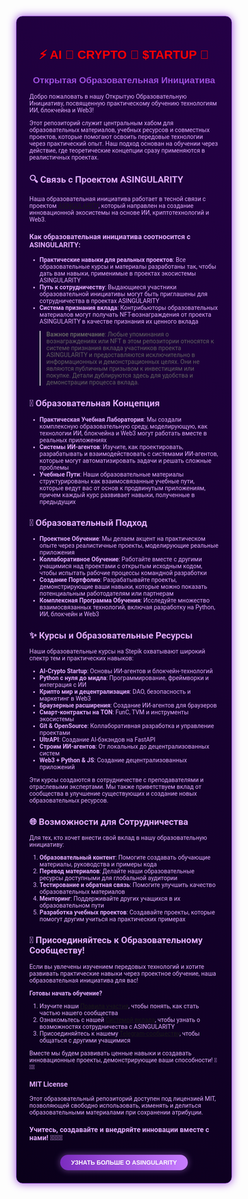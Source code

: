 <!--
⚡️ AI 🤖 CRYPTO 💎 $TARTUP 🚀
ОТКРЫТАЯ ОБРАЗОВАТЕЛЬНАЯ ИНИЦИАТИВА
-->

<div align="center" style="background: linear-gradient(45deg, #0a001a, #240046); padding: 30px; border-radius: 15px; border: 1px solid #7b2cbf; box-shadow: 0 0 20px #9d4edd;">

<h1 style="font-family: 'Orbitron', sans-serif; color: #ff0000; margin-bottom: 20px; font-weight: bold;">⚡️ AI 🤖 CRYPTO 💎 $TARTUP 🚀</h1>
<h2 style="font-family: 'Rajdhani', sans-serif; color: #9d4edd; margin-top: 0;">Открытая Образовательная Инициатива</h2>

<div style="text-align: left; color: #e0aaff; font-family: 'Roboto', sans-serif;">

Добро пожаловать в нашу Открытую Образовательную Инициативу, посвященную практическому обучению технологиям ИИ, блокчейна и Web3!

Этот репозиторий служит центральным хабом для образовательных материалов, учебных ресурсов и совместных проектов, которые помогают освоить передовые технологии через практический опыт. Наш подход основан на обучении через действие, где теоретические концепции сразу применяются в реалистичных проектах.

## 🔍 Связь с Проектом ASINGULARITY

Наша образовательная инициатива работает в тесной связи с проектом [ASINGULARITY](https://github.com/ASINGULARITY-AI/ASINGULARITY), который направлен на создание инновационной экосистемы на основе ИИ, криптотехнологий и Web3.

### Как образовательная инициатива соотносится с ASINGULARITY:

- **Практические навыки для реальных проектов**: Все образовательные курсы и материалы разработаны так, чтобы дать вам навыки, применимые в проектах экосистемы ASINGULARITY
- **Путь к сотрудничеству**: Выдающиеся участники образовательной инициативы могут быть приглашены для сотрудничества в проектах ASINGULARITY
- **Система признания вклада**: Контрибьюторы образовательных материалов могут получать NFT-вознаграждения от проекта ASINGULARITY в качестве признания их ценного вклада

> **Важное примечание**: Любые упоминания о вознаграждениях или NFT в этом репозитории относятся к системе признания вклада участников проекта ASINGULARITY и предоставляются исключительно в информационных и демонстрационных целях. Они не являются публичным призывом к инвестициям или покупке. Детали дублируются здесь для удобства и демонстрации процесса вклада.

## 🚀 Образовательная Концепция

- **Практическая Учебная Лаборатория**: Мы создали комплексную образовательную среду, моделирующую, как технологии ИИ, блокчейна и Web3 могут работать вместе в реальных приложениях
- **Системы ИИ-агентов**: Изучите, как проектировать, разрабатывать и взаимодействовать с системами ИИ-агентов, которые могут автоматизировать задачи и решать сложные проблемы
- **Учебные Пути**: Наши образовательные материалы структурированы как взаимосвязанные учебные пути, которые ведут вас от основ к продвинутым приложениям, причем каждый курс развивает навыки, полученные в предыдущих

## 🌟 Образовательный Подход

- **Проектное Обучение**: Мы делаем акцент на практическом опыте через реалистичные проекты, моделирующие реальные приложения
- **Коллаборативное Обучение**: Работайте вместе с другими учащимися над проектами с открытым исходным кодом, чтобы испытать рабочие процессы командной разработки
- **Создание Портфолио**: Разрабатывайте проекты, демонстрирующие ваши навыки, которые можно показать потенциальным работодателям или партнерам
- **Комплексная Программа Обучения**: Исследуйте множество взаимосвязанных технологий, включая разработку на Python, ИИ, блокчейн и Web3

## ✨ Курсы и Образовательные Ресурсы

Наши образовательные курсы на Stepik охватывают широкий спектр тем и практических навыков:

- **AI-Crypto Startup**: Основы ИИ-агентов и блокчейн-технологий
- **Python с нуля до мидла**: Программирование, фреймворки и интеграция с ИИ
- **Крипто мир и децентрализация**: DAO, безопасность и маркетинг в Web3
- **Браузерные расширения**: Создание ИИ-агентов для браузеров
- **Смарт-контракты на TON**: FunC, TVM и инструменты экосистемы
- **Git & OpenSource**: Коллаборативная разработка и управление проектами
- **UltrAPI**: Создание AI-бэкэндов на FastAPI
- **Строим ИИ-агентов**: От локальных до децентрализованных систем
- **Web3 + Python & JS**: Создание децентрализованных приложений

Эти курсы создаются в сотрудничестве с преподавателями и отраслевыми экспертами. Мы также приветствуем вклад от сообщества в улучшение существующих и создание новых образовательных ресурсов.

## 🌐 Возможности для Сотрудничества

Для тех, кто хочет внести свой вклад в нашу образовательную инициативу:

1. **Образовательный контент**: Помогите создавать обучающие материалы, руководства и примеры кода
2. **Перевод материалов**: Делайте наши образовательные ресурсы доступными для глобальной аудитории
3. **Тестирование и обратная связь**: Помогите улучшить качество образовательных материалов
4. **Менторинг**: Поддерживайте других учащихся в их образовательном пути
5. **Разработка учебных проектов**: Создавайте проекты, которые помогут другим учиться на практических примерах

## 🚀 Присоединяйтесь к Образовательному Сообществу!

Если вы увлечены изучением передовых технологий и хотите развивать практические навыки через проектное обучение, наша образовательная инициатива для вас!

**Готовы начать обучение?**
1. Изучите наши [Правила участия](/community/CONTRIBUTION_GUIDELINES_RU.md), чтобы понять, как стать частью нашего сообщества
2. Ознакомьтесь с нашей [Системой вклада](/community/rewards/NFT_REWARDS_SYSTEM_RU.md), чтобы узнать о возможностях сотрудничества с ASINGULARITY
3. Присоединяйтесь к нашему [Telegram-сообществу](https://t.me/AI_CRYPTO_STARTUP), чтобы общаться с другими учащимися

Вместе мы будем развивать ценные навыки и создавать инновационные проекты, демонстрирующие ваши способности! 🚀🤖💎

### MIT License

Этот образовательный репозиторий доступен под лицензией MIT, позволяющей свободно использовать, изменять и делиться образовательными материалами при сохранении атрибуции.

### Учитесь, создавайте и внедряйте инновации вместе с нами! 🚀💎🤖🔥 

<div align="center" style="margin-top: 30px;">
  <a href="https://github.com/ASINGULARITY-AI/ASINGULARITY" style="display: inline-block; background: linear-gradient(90deg, #7b2cbf, #c77dff); color: white; text-decoration: none; padding: 10px 25px; border-radius: 30px; font-weight: bold; font-family: 'Orbitron', sans-serif; box-shadow: 0 0 15px rgba(201, 126, 255, 0.5);">УЗНАТЬ БОЛЬШЕ О ASINGULARITY</a>
</div>

</div>
</div>